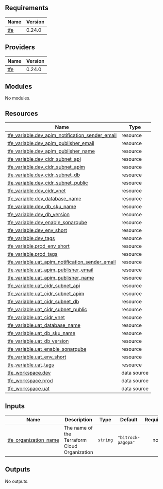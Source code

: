 
<!-- BEGINNING OF PRE-COMMIT-TERRAFORM DOCS HOOK -->
## Requirements

| Name | Version |
|------|---------|
| <a name="requirement_tfe"></a> [tfe](#requirement\_tfe) | 0.24.0 |

## Providers

| Name | Version |
|------|---------|
| <a name="provider_tfe"></a> [tfe](#provider\_tfe) | 0.24.0 |

## Modules

No modules.

## Resources

| Name | Type |
|------|------|
| [tfe_variable.dev_apim_notification_sender_email](https://registry.terraform.io/providers/hashicorp/tfe/0.24.0/docs/resources/variable) | resource |
| [tfe_variable.dev_apim_publisher_email](https://registry.terraform.io/providers/hashicorp/tfe/0.24.0/docs/resources/variable) | resource |
| [tfe_variable.dev_apim_publisher_name](https://registry.terraform.io/providers/hashicorp/tfe/0.24.0/docs/resources/variable) | resource |
| [tfe_variable.dev_cidr_subnet_api](https://registry.terraform.io/providers/hashicorp/tfe/0.24.0/docs/resources/variable) | resource |
| [tfe_variable.dev_cidr_subnet_apim](https://registry.terraform.io/providers/hashicorp/tfe/0.24.0/docs/resources/variable) | resource |
| [tfe_variable.dev_cidr_subnet_db](https://registry.terraform.io/providers/hashicorp/tfe/0.24.0/docs/resources/variable) | resource |
| [tfe_variable.dev_cidr_subnet_public](https://registry.terraform.io/providers/hashicorp/tfe/0.24.0/docs/resources/variable) | resource |
| [tfe_variable.dev_cidr_vnet](https://registry.terraform.io/providers/hashicorp/tfe/0.24.0/docs/resources/variable) | resource |
| [tfe_variable.dev_database_name](https://registry.terraform.io/providers/hashicorp/tfe/0.24.0/docs/resources/variable) | resource |
| [tfe_variable.dev_db_sku_name](https://registry.terraform.io/providers/hashicorp/tfe/0.24.0/docs/resources/variable) | resource |
| [tfe_variable.dev_db_version](https://registry.terraform.io/providers/hashicorp/tfe/0.24.0/docs/resources/variable) | resource |
| [tfe_variable.dev_enable_sonarqube](https://registry.terraform.io/providers/hashicorp/tfe/0.24.0/docs/resources/variable) | resource |
| [tfe_variable.dev_env_short](https://registry.terraform.io/providers/hashicorp/tfe/0.24.0/docs/resources/variable) | resource |
| [tfe_variable.dev_tags](https://registry.terraform.io/providers/hashicorp/tfe/0.24.0/docs/resources/variable) | resource |
| [tfe_variable.prod_env_short](https://registry.terraform.io/providers/hashicorp/tfe/0.24.0/docs/resources/variable) | resource |
| [tfe_variable.prod_tags](https://registry.terraform.io/providers/hashicorp/tfe/0.24.0/docs/resources/variable) | resource |
| [tfe_variable.uat_apim_notification_sender_email](https://registry.terraform.io/providers/hashicorp/tfe/0.24.0/docs/resources/variable) | resource |
| [tfe_variable.uat_apim_publisher_email](https://registry.terraform.io/providers/hashicorp/tfe/0.24.0/docs/resources/variable) | resource |
| [tfe_variable.uat_apim_publisher_name](https://registry.terraform.io/providers/hashicorp/tfe/0.24.0/docs/resources/variable) | resource |
| [tfe_variable.uat_cidr_subnet_api](https://registry.terraform.io/providers/hashicorp/tfe/0.24.0/docs/resources/variable) | resource |
| [tfe_variable.uat_cidr_subnet_apim](https://registry.terraform.io/providers/hashicorp/tfe/0.24.0/docs/resources/variable) | resource |
| [tfe_variable.uat_cidr_subnet_db](https://registry.terraform.io/providers/hashicorp/tfe/0.24.0/docs/resources/variable) | resource |
| [tfe_variable.uat_cidr_subnet_public](https://registry.terraform.io/providers/hashicorp/tfe/0.24.0/docs/resources/variable) | resource |
| [tfe_variable.uat_cidr_vnet](https://registry.terraform.io/providers/hashicorp/tfe/0.24.0/docs/resources/variable) | resource |
| [tfe_variable.uat_database_name](https://registry.terraform.io/providers/hashicorp/tfe/0.24.0/docs/resources/variable) | resource |
| [tfe_variable.uat_db_sku_name](https://registry.terraform.io/providers/hashicorp/tfe/0.24.0/docs/resources/variable) | resource |
| [tfe_variable.uat_db_version](https://registry.terraform.io/providers/hashicorp/tfe/0.24.0/docs/resources/variable) | resource |
| [tfe_variable.uat_enable_sonarqube](https://registry.terraform.io/providers/hashicorp/tfe/0.24.0/docs/resources/variable) | resource |
| [tfe_variable.uat_env_short](https://registry.terraform.io/providers/hashicorp/tfe/0.24.0/docs/resources/variable) | resource |
| [tfe_variable.uat_tags](https://registry.terraform.io/providers/hashicorp/tfe/0.24.0/docs/resources/variable) | resource |
| [tfe_workspace.dev](https://registry.terraform.io/providers/hashicorp/tfe/0.24.0/docs/data-sources/workspace) | data source |
| [tfe_workspace.prod](https://registry.terraform.io/providers/hashicorp/tfe/0.24.0/docs/data-sources/workspace) | data source |
| [tfe_workspace.uat](https://registry.terraform.io/providers/hashicorp/tfe/0.24.0/docs/data-sources/workspace) | data source |

## Inputs

| Name | Description | Type | Default | Required |
|------|-------------|------|---------|:--------:|
| <a name="input_tfe_organization_name"></a> [tfe\_organization\_name](#input\_tfe\_organization\_name) | The name of the Terraform Cloud Organization | `string` | `"bitrock-pagopa"` | no |

## Outputs

No outputs.
<!-- END OF PRE-COMMIT-TERRAFORM DOCS HOOK -->
